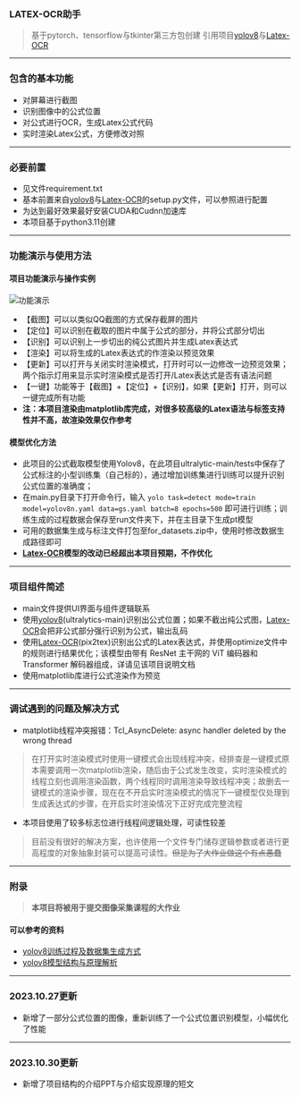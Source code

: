 ### LATEX-OCR助手
> 基于pytorch、tensorflow与tkinter第三方包创建
> 引用项目[yolov8](https://github.com/ultralytics/ultralytics)与[Latex-OCR](https://github.com/lukas-blecher/LaTeX-OCR)
------
### 包含的基本功能
* 对屏幕进行截图
* 识别图像中的公式位置
* 对公式进行OCR，生成Latex公式代码
* 实时渲染Latex公式，方便修改对照
------
### 必要前置
* 见文件requirement.txt
* 基本前置来自[yolov8](https://github.com/ultralytics/ultralytics/blob/main/setup.py)与[Latex-OCR](https://github.com/lukas-blecher/LaTeX-OCR/blob/main/setup.py)的setup.py文件，可以参照进行配置
* 为达到最好效果最好安装CUDA和Cudnn加速库
* 本项目基于python3.11创建
------
### 功能演示与使用方法
#### 项目功能演示与操作实例
![功能演示](docs/show.gif)
* 【截图】可以以类似QQ截图的方式保存截屏的图片
* 【定位】可以识别在截取的图片中属于公式的部分，并将公式部分切出
* 【识别】可以识别上一步切出的纯公式图片并生成Latex表达式
* 【渲染】可以将生成的Latex表达式的作渲染以预览效果
* 【更新】可以打开与关闭实时渲染模式，打开时可以一边修改一边预览效果；两个指示灯用来显示实时渲染模式是否打开/Latex表达式是否有语法问题
* 【一键】功能等于【截图】+【定位】+【识别】，如果【更新】打开，则可以一键完成所有功能
* **注：本项目渲染由matplotlib库完成，对很多较高级的Latex语法与标签支持性并不高，故渲染效果仅作参考**
#### 模型优化方法
* 此项目的公式截取模型使用Yolov8，在此项目ultralytic-main/tests中保存了公式标注的小型训练集（自己标的），通过增加训练集进行训练可以提升识别公式位置的准确度；
* 在main.py目录下打开命令行，输入
<code>yolo task=detect mode=train model=yolov8n.yaml data=gs.yaml  batch=8 epochs=500</code>
即可进行训练；训练生成的过程数据会保存至run文件夹下，并在主目录下生成pt模型
* 可用的数据集生成与标注文件打包至for_datasets.zip中，使用时修改数据生成路径即可
* **[Latex-OCR](https://github.com/lukas-blecher/LaTeX-OCR)模型的改动已经超出本项目预期，不作优化**
-----
### 项目组件简述
* main文件提供UI界面与组件逻辑联系
* 使用[yolov8](https://github.com/ultralytics/ultralytics)(ultralytics-main)识别出公式位置；如果不截出纯公式图，[Latex-OCR](https://github.com/lukas-blecher/LaTeX-OCR)会把非公式部分强行识别为公式，输出乱码
* 使用[Latex-OCR](https://github.com/lukas-blecher/LaTeX-OCR)(pix2tex)识别出公式的Latex表达式，并使用optimize文件中的规则进行结果优化；该模型由带有 ResNet 主干网的 ViT 编码器和 Transformer 解码器组成，详请见该项目说明文档
* 使用matplotlib库进行公式渲染作为预览
-----
### 调试遇到的问题及解决方式
* matplotlib线程冲突报错：Tcl_AsyncDelete: async handler deleted by the wrong thread
> 在打开实时渲染模式时使用一键模式会出现线程冲突，经排查是一键模式原本需要调用一次matplotlib渲染，随后由于公式发生改变，实时渲染模式的线程立刻也调用渲染函数，两个线程同时调用渲染导致线程冲突；故删去一键模式的渲染步骤，现在在不开启实时渲染模式的情况下一键模型仅处理到生成表达式的步骤，在开启实时渲染情况下正好完成完整流程
* 本项目使用了较多标志位进行线程间逻辑处理，可读性较差
> 目前没有很好的解决方案，也许使用一个文件专门储存逻辑参数或者进行更高程度的对象抽象封装可以提高可读性。~~但是为了大作业做这个有点愚蠢~~
-----
### 附录
> **本项目将被用于提交图像采集课程的大作业** 
#### 可以参考的资料
* [yolov8训练过程及数据集生成方式](https://blog.csdn.net/qq_40716944/article/details/128648001)
* [yolov8模型结构与原理解析](https://blog.csdn.net/xu1129005165/article/details/132582070)
------
### 2023.10.27更新
* 新增了一部分公式位置的图像，重新训练了一个公式位置识别模型，小幅优化了性能
------
### 2023.10.30更新
* 新增了项目结构的介绍PPT与介绍实现原理的短文
